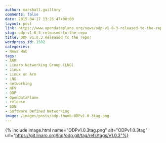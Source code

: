 ```yaml
---
author: marshall.guillory
comments: false
date: 2015-04-17 13:26:47+00:00
layout: post
link: https://www.opendataplane.org/news/odp-v1-0-3-released-to-the-repo/
slug: odp-v1-0-3-released-to-the-repo
title: ODP v1.0.3 Released to the repo!
wordpress_id: 1502
categories:
- News Hub
tags:
- ARM
- Linaro Networking Group (LNG)
- Linux
- Linux on Arm
- LNG
- networking
- NFV
- ODP
- OpenDataPlane
- release
- SDN
- Software Defined Networking
image: /images/posts/odp-thumb-ODPv1.0.3tag.png
---
```

{% include image.html name="ODPv1.0.3tag.png" alt="ODPv1.0.3tag" url="https://git.linaro.org/lng/odp.git/tag/refs/tags/v1.0.3"%}
